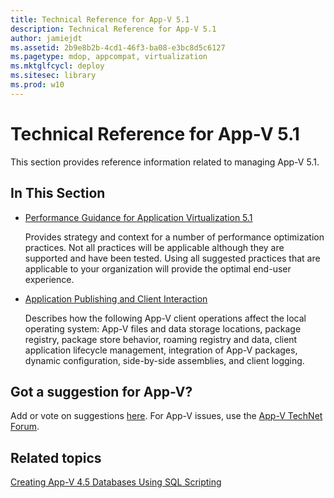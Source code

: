 ```yaml
---
title: Technical Reference for App-V 5.1
description: Technical Reference for App-V 5.1
author: jamiejdt
ms.assetid: 2b9e8b2b-4cd1-46f3-ba08-e3bc8d5c6127
ms.pagetype: mdop, appcompat, virtualization
ms.mktglfcycl: deploy
ms.sitesec: library
ms.prod: w10
---
```



# Technical Reference for App-V 5.1


This section provides reference information related to managing App-V 5.1.

## In This Section


-   [Performance Guidance for Application Virtualization 5.1](performance-guidance-for-application-virtualization-51.md)

    Provides strategy and context for a number of performance optimization practices. Not all practices will be applicable although they are supported and have been tested. Using all suggested practices that are applicable to your organization will provide the optimal end-user experience.

-   [Application Publishing and Client Interaction](application-publishing-and-client-interaction51.md)

    Describes how the following App-V client operations affect the local operating system: App-V files and data storage locations, package registry, package store behavior, roaming registry and data, client application lifecycle management, integration of App-V packages, dynamic configuration, side-by-side assemblies, and client logging.

## Got a suggestion for App-V?


Add or vote on suggestions [here](http://appv.uservoice.com/forums/280448-microsoft-application-virtualization). For App-V issues, use the [App-V TechNet Forum](https://social.technet.microsoft.com/Forums/home?forum=mdopappv).

## Related topics


[Creating App-V 4.5 Databases Using SQL Scripting](../solutions/creating-app-v-45-databases-using-sql-scripting.md)

 

 





